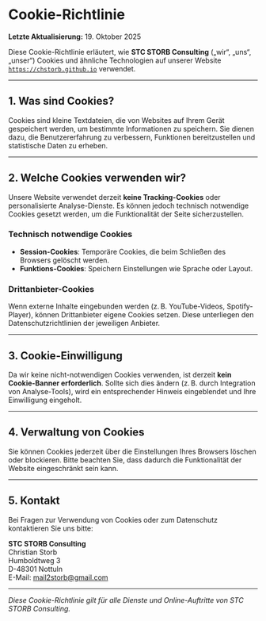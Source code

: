 # Cookie-Richtlinie

**Letzte Aktualisierung:** 19. Oktober 2025

Diese Cookie-Richtlinie erläutert, wie **STC STORB Consulting** („wir“, „uns“, „unser“) Cookies und ähnliche Technologien auf unserer Website [`https://chstorb.github.io`](https://chstorb.github.io) verwendet.

---

## 1. Was sind Cookies?

Cookies sind kleine Textdateien, die von Websites auf Ihrem Gerät gespeichert werden, um bestimmte Informationen zu speichern. Sie dienen dazu, die Benutzererfahrung zu verbessern, Funktionen bereitzustellen und statistische Daten zu erheben.

---

## 2. Welche Cookies verwenden wir?

Unsere Website verwendet derzeit **keine Tracking-Cookies** oder personalisierte Analyse-Dienste. Es können jedoch technisch notwendige Cookies gesetzt werden, um die Funktionalität der Seite sicherzustellen.

### Technisch notwendige Cookies

- **Session-Cookies**: Temporäre Cookies, die beim Schließen des Browsers gelöscht werden.
- **Funktions-Cookies**: Speichern Einstellungen wie Sprache oder Layout.

### Drittanbieter-Cookies

Wenn externe Inhalte eingebunden werden (z. B. YouTube-Videos, Spotify-Player), können Drittanbieter eigene Cookies setzen. Diese unterliegen den Datenschutzrichtlinien der jeweiligen Anbieter.

---

## 3. Cookie-Einwilligung

Da wir keine nicht-notwendigen Cookies verwenden, ist derzeit **kein Cookie-Banner erforderlich**. Sollte sich dies ändern (z. B. durch Integration von Analyse-Tools), wird ein entsprechender Hinweis eingeblendet und Ihre Einwilligung eingeholt.

---

## 4. Verwaltung von Cookies

Sie können Cookies jederzeit über die Einstellungen Ihres Browsers löschen oder blockieren. Bitte beachten Sie, dass dadurch die Funktionalität der Website eingeschränkt sein kann.

---

## 5. Kontakt

Bei Fragen zur Verwendung von Cookies oder zum Datenschutz kontaktieren Sie uns bitte:

**STC STORB Consulting**  
Christian Storb  
Humboldtweg 3  
D-48301 Nottuln  
E-Mail: [mail2storb@gmail.com](mailto:mail2storb@gmail.com)

---

*Diese Cookie-Richtlinie gilt für alle Dienste und Online-Auftritte von STC STORB Consulting.*

